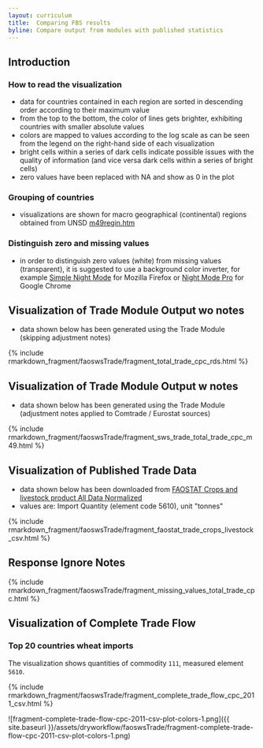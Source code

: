 ```yaml
---
layout: curriculum
title:  Comparing FBS results
byline: Compare output from modules with published statistics
---
```


## Introduction

### How to read the visualization

- data for countries contained in each region are sorted in descending order according to their maximum value
- from the top to the bottom, the color of lines gets brighter, exhibiting countries with smaller absolute values
- colors are mapped to values according to the log scale as can be seen from the legend on the right-hand side of each visualization
- bright cells within a series of dark cells indicate possible issues with the quality of information (and vice versa dark cells within a series of bright cells)
- zero values have been replaced with NA and show as 0 in the plot

### Grouping of countries

- visualizations are shown for macro geographical (continental) regions obtained from UNSD [m49regin.htm](http://unstats.un.org/unsd/methods/m49/m49regin.htm)

### Distinguish zero and missing values

- in order to distinguish zero values (white) from missing values (transparent), it is suggested to use a background color inverter, for example [Simple Night Mode](https://addons.mozilla.org/it/firefox/addon/simple-night-mode/) for Mozilla Firefox or [Night Mode Pro](https://chrome.google.com/webstore/detail/night-mode-pro/gbilbeoogenjmnabenfjfoockmpfnjoh) for Google Chrome

## Visualization of Trade Module Output wo notes

- data shown below has been generated using the Trade Module (skipping adjustment notes)

{% include rmarkdown_fragment/faoswsTrade/fragment_total_trade_cpc_rds.html %}

## Visualization of Trade Module Output w notes

- data shown below has been generated using the Trade Module (adjustment notes applied to Comtrade / Eurostat sources) 

{% include rmarkdown_fragment/faoswsTrade/fragment_sws_trade_total_trade_cpc_m49.html %}

## Visualization of Published Trade Data

- data shown below has been downloaded from [FAOSTAT Crops and livestock product All Data Normalized](http://fenix.fao.org/faostat/beta/en/#data/TP)
- values are: Import Quantity (element code 5610), unit "tonnes"

{% include rmarkdown_fragment/faoswsTrade/fragment_faostat_trade_crops_livestock_csv.html %}

## Response Ignore Notes

{% include rmarkdown_fragment/faoswsTrade/fragment_missing_values_total_trade_cpc.html %}


## Visualization of Complete Trade Flow

### Top 20 countries wheat imports

The visualization shows quantities of commodity `111`, measured element `5610`.

{% include rmarkdown_fragment/faoswsTrade/fragment_complete_trade_flow_cpc_2011_csv.html %}

![fragment-complete-trade-flow-cpc-2011-csv-plot-colors-1.png]({{ site.baseurl }}/assets/dryworkflow/faoswsTrade/fragment-complete-trade-flow-cpc-2011-csv-plot-colors-1.png)

